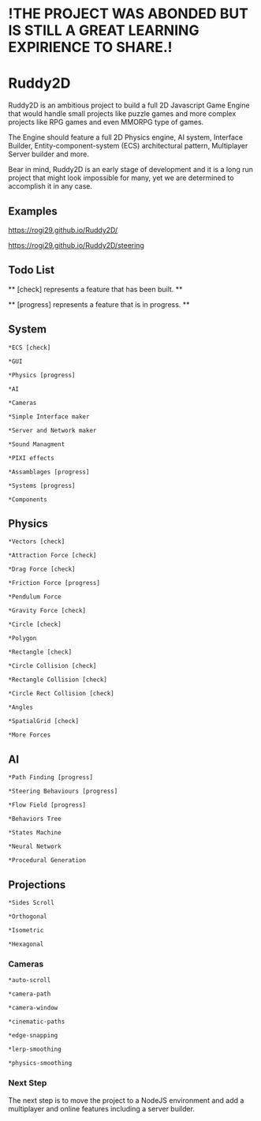 # !THE PROJECT WAS ABONDED BUT IS STILL A GREAT LEARNING EXPIRIENCE TO SHARE.!

# Ruddy2D

Ruddy2D is an ambitious project to build a full 2D Javascript Game Engine that would handle small projects like puzzle games and more complex projects like RPG games and even MMORPG type of games.

The Engine should feature a full 2D Physics engine, AI system, Interface Builder, Entity-component-system (ECS) architectural pattern, Multiplayer Server builder and more.

Bear in mind, Ruddy2D is an early stage of development and it is a long run project that might look impossible for many, yet we are determined to accomplish it in any case.

## Examples

https://rogi29.github.io/Ruddy2D/

https://rogi29.github.io/Ruddy2D/steering

## Todo List

** [check] represents a feature that has been built. **

** [progress] represents a feature that is in progress. **

## System

	*ECS [check]
	
	*GUI
	
	*Physics [progress]
	
	*AI
	
	*Cameras
	
	*Simple Interface maker
	
	*Server and Network maker
	
	*Sound Managment
	
	*PIXI effects
	
	*Assamblages [progress]
	
	*Systems [progress]
	
	*Components

## Physics
	*Vectors [check]
	
	*Attraction Force [check]
	
	*Drag Force [check]
	
	*Friction Force [progress]
	
	*Pendulum Force
	
	*Gravity Force [check]
	
	*Circle [check]
	
	*Polygon
	
	*Rectangle [check]
	
	*Circle Collision [check]
	
	*Rectangle Collision [check]
	
	*Circle Rect Collision [check]
	
	*Angles
	
	*SpatialGrid [check]
	
	*More Forces

## AI
	*Path Finding [progress]
	
	*Steering Behaviours [progress]
	
	*Flow Field [progress]
	
	*Behaviors Tree
	
	*States Machine
	
	*Neural Network
	
	*Procedural Generation
	
## Projections
	*Sides Scroll
	
	*Orthogonal
	
	*Isometric
	
	*Hexagonal

### Cameras
	*auto-scroll
	
	*camera-path
	
	*camera-window
	
	*cinematic-paths
	
	*edge-snapping
	
	*lerp-smoothing
	
	*physics-smoothing

### Next Step
The next step is to move the project to a NodeJS environment and add a multiplayer and online features including a server builder.
